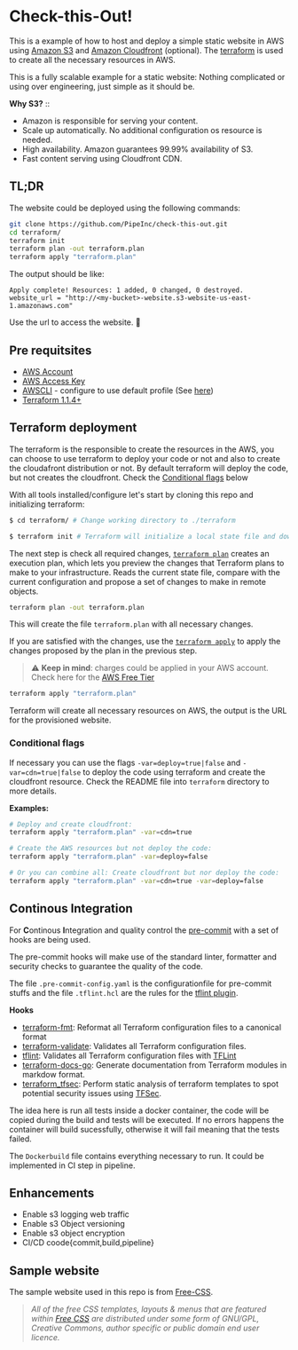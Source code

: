 # Check-this-Out!

This is a example of how to host and deploy a simple static website in AWS using [Amazon S3](https://aws.amazon.com/s3/) and [Amazon Cloudfront](https://aws.amazon.com/cloudfront/) (optional).
The [terraform](https://www.terraform.io) is used to create all the necessary resources in AWS.

This is a fully scalable example for a static website: Nothing complicated or using over engineering, just simple as it should be.

**Why S3?** ::
- Amazon is responsible for serving your content.
- Scale up automatically. No additional configuration os resource is needed.
- High availability. Amazon guarantees 99.99% availability of S3.
- Fast content serving using Cloudfront CDN.

## TL;DR

The website could be deployed using the following commands:
```bash
git clone https://github.com/PipeInc/check-this-out.git
cd terraform/
terraform init
terraform plan -out terraform.plan
terraform apply "terraform.plan"
```
The output should be like:
```
Apply complete! Resources: 1 added, 0 changed, 0 destroyed.
website_url = "http://<my-bucket>-website.s3-website-us-east-1.amazonaws.com"
```
Use the url to access the website. :rocket:

## Pre requitsites

- [AWS Account](https://aws.amazon.com/resources/create-account/)
- [AWS Access Key](https://aws.amazon.com/premiumsupport/knowledge-center/create-access-key/)
- [AWSCLI](https://docs.aws.amazon.com/cli/latest/userguide/getting-started-install.html) - configure to use default profile (See [here](https://docs.aws.amazon.com/cli/latest/userguide/cli-configure-quickstart.html#cli-configure-quickstart-config))
- [Terraform 1.1.4+](https://www.terraform.io/downloads)


## Terraform deployment

The terraform is the responsible to create the resources in the AWS, you can choose to use terraform to deploy your code or not and also to create the cloudafront distribution or not. By default terraform will deploy the code, but not creates the cloudfront. Check the [Conditional flags](#conditional-flags) below

With all tools installed/configure let's start by cloning this repo and initializing terraform:

```bash
$ cd terraform/ # Change working directory to ./terraform

$ terraform init # Terraform will initialize a local state file and download all required modules.
```

The next step is check all required changes, [`terraform plan`](https://www.terraform.io/cli/commands/plan) creates an execution plan, which lets you preview the changes that Terraform plans to make to your infrastructure. Reads the current state file, compare with the current configuration and propose a set of changes to make in remote objects.

```bash
terraform plan -out terraform.plan
```

This will create the file `terraform.plan` with all necessary changes.

If you are satisfied with the changes, use the [`terraform apply`](https://www.terraform.io/cli/commands/apply) to apply the changes proposed by the plan in the previous step.

> :warning: **Keep in mind**: charges could be applied in your AWS account. Check here for the [AWS Free Tier](https://docs.aws.amazon.com/awsaccountbilling/latest/aboutv2/billing-free-tier.html)

```bash
terraform apply "terraform.plan"
```

Terraform will create all necessary resources on AWS, the output is the URL for the provisioned website.

### Conditional flags

If necessary you can use the flags `-var=deploy=true|false` and `-var=cdn=true|false` to deploy the code using terraform and create the cloudfront resource. Check the README file into `terraform` directory to more details.

**Examples:**

```bash 
# Deploy and create cloudfront:
terraform apply "terraform.plan" -var=cdn=true

# Create the AWS resources but not deploy the code:
terraform apply "terraform.plan" -var=deploy=false 

# Or you can combine all: Create cloudfront but nor deploy the code:
terraform apply "terraform.plan" -var=cdn=true -var=deploy=false
```
## Continous Integration
For **C**ontinous **I**ntegration and quality control the [pre-commit](https://pre-commit.com) with a set of hooks are being used.

The pre-commit hooks will make use of the standard linter, formatter and security checks to guarantee the quality of the code.

The file `.pre-commit-config.yaml` is the configurationfile for pre-commit stuffs and the file `.tflint.hcl` are the rules for the [tflint plugin](https://github.com/terraform-linters/tflint).

**Hooks**

- [terraform-fmt](https://github.com/antonbabenko/pre-commit-terraform#terraform_fmt): Reformat all Terraform configuration files to a canonical format
- [terraform-validate](https://github.com/antonbabenko/pre-commit-terraform#terraform_validate): Validates all Terraform configuration files.
- [tflint](https://github.com/antonbabenko/pre-commit-terraform#terraform_tflint): Validates all Terraform configuration files with [TFLint](https://github.com/terraform-linters/tflint)
- [terraform-docs-go](https://github.com/terraform-docs/terraform-docs): Generate documentation from Terraform modules in markdow format.
- [terraform_tfsec](git://github.com/antonbabenko/pre-commit-terraform): Perform static analysis of terraform templates to spot potential security issues using [TFSec](https://github.com/aquasecurity/tfsec).

The idea here is run all tests inside a docker container, the code will be copied during the build and tests will be executed. If no errors happens the container will build sucessfully, otherwise it will fail meaning that the tests failed.

The `Dockerbuild` file contains everything necessary to run. It could be implemented in CI step in pipeline.

## Enhancements
- Enable s3 logging web traffic
- Enable s3 Object versioning
- Enable s3 object encryption
- CI/CD coode{commit,build,pipeline}

## Sample website
The sample website used in this repo is from [Free-CSS](https://www.free-css.com/free-css-templates/page270/univers).

>*All of the free CSS templates, layouts & menus that are featured within [Free CSS](https://www.free-css.com/help-and-support/copyright-notice#terms-of-use) are distributed under some form of GNU/GPL, Creative Commons, author specific or public domain end user licence.*